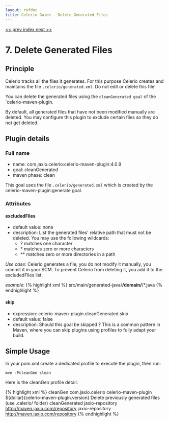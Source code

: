 ```yaml
---
layout: refdoc
title: Celerio Guide - Delete Generated Files
---
```

[ << prev ](generation.html) [ index ](index.html) [ next >> ](modification.html)

# 7. Delete Generated Files

## Principle

Celerio tracks all the files it generates. For this purpose Celerio creates and maintains the file `.celerio/generated.xml`.
Do not edit or delete this file!

You can delete the generated files using the `cleanGenerated goal` of the `celerio-maven-plugin.

By default, all generated files that have not been modified manually are deleted. You may configure this plugin to
exclude certain files so they do not get deleted.

## Plugin details

### Full name

* name: com.jaxio.celerio:celerio-maven-plugin:4.0.9
* goal: cleanGenerated
* maven phase: clean

This goal uses the file `.celerio/generated.xml` which is created by the celerio-maven-plugin:generate goal.

### Attributes

#### excludedFiles
* default value: none
* description: List the generated files' relative path that must not be deleted. You may use the following wildcards:
    * ? matches one character
    * \* matches zero or more characters
    * ** matches zero or more directories in a path

_Use case_:
Celerio generates a file, you do not modify it manually, you commit it in your SCM. To prevent Celerio
from deleting it, you add it to the excludedFiles list.

_example_:
{% highlight xml %}
<configuration>
  <excludedFiles>
    <param>src/main/generated-java/**/domain/**/*.java</param>
  </excludedFiles>
</configuration>
{% endhighlight %}

#### skip
* expression: celerio-maven-plugin.cleanGenerated.skip
* default value: false
* description: Should this goal be skipped ? This is a common pattern in Maven, 
where you can skip plugins using profiles to fully adapt your build.


## Simple Usage

In your pom.xml create a dedicated profile to execute the plugin, then run:

	mvn -PcleanGen clean

Here is the cleanGen profile detail:

{% highlight xml %}
	<profile>
		<!-- ~~~~~~~~~~~~~~~~~~~~~~~~~~~~~~~~ -->
		<!-- Delete code generated by Celerio -->
		<!-- ~~~~~~~~~~~~~~~~~~~~~~~~~~~~~~~~ -->
		<id>cleanGen</id>
		<build>
			<plugins>
				<plugin>
					<groupId>com.jaxio.celerio</groupId>
					<artifactId>celerio-maven-plugin</artifactId>
					<version>${dollar}{celerio-maven-plugin.version}</version>
					<executions>
						<execution>
							<id>Delete previously generated files (use .celerio/ folder)</id>
                            <!-- If you do not want certain generated files to be deleted, you can exclude them, for example: -->
                            <!--
                            <configuration>
                                <excludedFiles>
                                    <param>src/main/generated-java/**/domain/**/*.java</param>
                                </excludedFiles>
                            </configuration>
                            -->
							<goals>
								<goal>cleanGenerated</goal>
							</goals>
						</execution>
					</executions>
				</plugin>
			</plugins>
		</build>
		<repositories>
			<repository>
				<id>jaxio-repository</id>
				<url>http://maven.jaxio.com/repository</url>
			</repository>
		</repositories>
		<pluginRepositories>
			<pluginRepository>
				<id>jaxio-repository</id>
				<url>http://maven.jaxio.com/repository</url>
			</pluginRepository>
		</pluginRepositories>
	</profile>
{% endhighlight %}

